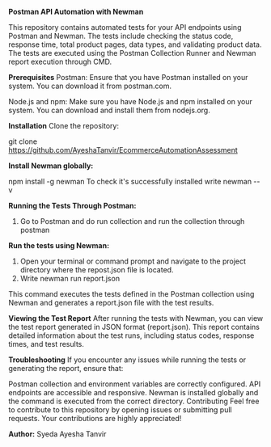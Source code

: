 **Postman API Automation with Newman**

This repository contains automated tests for your API endpoints using Postman and Newman. The tests include checking the status code, response time, total product pages, data types, and validating product data. The tests are executed using the Postman Collection Runner and Newman report execution through CMD.

**Prerequisites**
Postman: Ensure that you have Postman installed on your system. You can download it from postman.com.

Node.js and npm: Make sure you have Node.js and npm installed on your system. You can download and install them from nodejs.org.

**Installation**
Clone the repository:

git clone https://github.com/AyeshaTanvir/EcommerceAutomationAssessment

**Install Newman globally:**

npm install -g newman
To check it's successfully installed write newman --v

**Running the Tests Through Postman:**
1. Go to Postman and do run collection and run the collection through postman

**Run the tests using Newman:**
1. Open your terminal or command prompt and navigate to the project directory where the repost.json file is located.
2. Write newman run report.json

This command executes the tests defined in the Postman collection using Newman and generates a report.json file with the test results.

**Viewing the Test Report**
After running the tests with Newman, you can view the test report generated in JSON format (report.json). This report contains detailed information about the test runs, including status codes, response times, and test results.

**Troubleshooting**
If you encounter any issues while running the tests or generating the report, ensure that:

Postman collection and environment variables are correctly configured.
API endpoints are accessible and responsive.
Newman is installed globally and the command is executed from the correct directory.
Contributing
Feel free to contribute to this repository by opening issues or submitting pull requests.
Your contributions are highly appreciated!

**Author:**
Syeda Ayesha Tanvir
